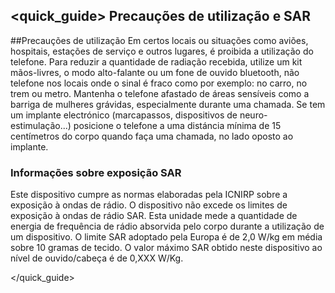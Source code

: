 ## <quick_guide> Precauções de utilização e SAR
##Precauções de utilização
Em certos locais ou situações como aviões, hospitais, estações de serviço e outros lugares, é proibida a utilização do telefone.
Para reduzir a quantidade de radiação recebida, utilize um kit mãos-livres, o modo alto-falante ou um fone de ouvido bluetooth, não  telefone nos locais onde o sinal é fraco como por exemplo: no carro, no trem ou metro. Mantenha o telefone afastado de áreas sensíveis como a barriga de mulheres grávidas, especialmente durante uma chamada. Se tem um implante electrónico (marcapassos, dispositivos de neuro-estimulação...) posicione o telefone a uma distáncia mínima de 15 centímetros do corpo quando faça uma chamada, no lado oposto ao implante.

### Informações sobre exposição SAR
Este dispositivo cumpre as normas elaboradas pela ICNIRP sobre a exposição à ondas de rádio. O dispositivo não excede os limites de exposição à ondas de rádio SAR. Esta unidade mede a quantidade de energia de frequência de rádio absorvida pelo corpo durante a utilização de um dispositivo. 
O limite SAR adoptado pela Europa é de 2,0 W/kg em média sobre 10 gramas de tecido. O valor máximo SAR obtido neste dispositivo ao nível de ouvido/cabeça é de 0,XXX W/Kg.

</quick_guide> 
